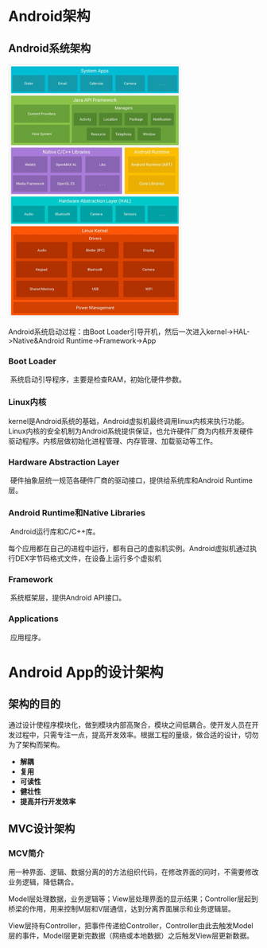 # Android架构

## Android系统架构

[Android 系统架构]: http://dy.163.com/v2/article/detail/ECGDON2O0511FQO9.html

<img src="https://raw.githubusercontent.com/autowanglei/autowanglei.github.io/master/_posts/android/Android学习记录/Android系统架构.jpg" alt="Android系统架构图" style="zoom: 50%;" /> 

Android系统启动过程：由Boot Loader引导开机，然后一次进入kernel->HAL->Native&Android Runtime->Framework->App

### Boot Loader

​	系统启动引导程序，主要是检查RAM，初始化硬件参数。

### Linux内核

​	kernel是Android系统的基础，Android虚拟机最终调用linux内核来执行功能。Linux内核的安全机制为Android系统提供保证，也允许硬件厂商为内核开发硬件驱动程序。内核层做初始化进程管理、内存管理、加载驱动等工作。

### Hardware Abstraction Layer

​	硬件抽象层统一规范各硬件厂商的驱动接口，提供给系统库和Android Runtime层。

### Android Runtime和Native Libraries

​	Android运行库和C/C++库。

​	每个应用都在自己的进程中运行，都有自己的虚拟机实例。Android虚拟机通过执行DEX字节码格式文件，在设备上运行多个虚拟机

### Framework

​	系统框架层，提供Android API接口。

### Applications

​	应用程序。

# Android App的设计架构

## 架构的目的

​	 通过设计使程序模块化，做到模块内部高聚合，模块之间低耦合。使开发人员在开发过程中，只需专注一点，提高开发效率。根据工程的量级，做合适的设计，切勿为了架构而架构。

- **解耦**
- **复用**
- **可读性**
- **健壮性**
- **提高并行开发效率**

## MVC设计架构

### MCV简介

​	用一种界面、逻辑、数据分离的的方法组织代码，在修改界面的同时，不需要修改业务逻辑，降低耦合。

Model层处理数据，业务逻辑等；View层处理界面的显示结果；Controller层起到桥梁的作用，用来控制M层和V层通信，达到分离界面展示和业务逻辑层。

View层持有Controller，把事件传递给Controller，Controller由此去触发Model层的事件，Model层更新完数据（网络或本地数据）之后触发View层更新数据。